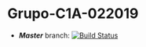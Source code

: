 # Grupo-C1A-022019

* ***Master*** branch: [![Build Status](https://travis-ci.com/dapp-unq/Grupo-C1A-022019.svg?branch=master)](https://travis-ci.com/dapp-unq/Grupo-C1A-022019)
